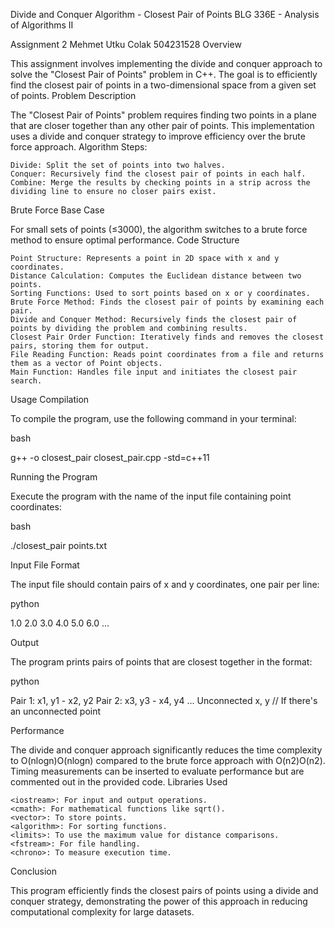 Divide and Conquer Algorithm - Closest Pair of Points
BLG 336E - Analysis of Algorithms II

Assignment 2
Mehmet Utku Colak
504231528
Overview

This assignment involves implementing the divide and conquer approach to solve the "Closest Pair of Points" problem in C++. The goal is to efficiently find the closest pair of points in a two-dimensional space from a given set of points.
Problem Description

The "Closest Pair of Points" problem requires finding two points in a plane that are closer together than any other pair of points. This implementation uses a divide and conquer strategy to improve efficiency over the brute force approach.
Algorithm
Steps:

    Divide: Split the set of points into two halves.
    Conquer: Recursively find the closest pair of points in each half.
    Combine: Merge the results by checking points in a strip across the dividing line to ensure no closer pairs exist.

Brute Force Base Case

For small sets of points (≤3000), the algorithm switches to a brute force method to ensure optimal performance.
Code Structure

    Point Structure: Represents a point in 2D space with x and y coordinates.
    Distance Calculation: Computes the Euclidean distance between two points.
    Sorting Functions: Used to sort points based on x or y coordinates.
    Brute Force Method: Finds the closest pair of points by examining each pair.
    Divide and Conquer Method: Recursively finds the closest pair of points by dividing the problem and combining results.
    Closest Pair Order Function: Iteratively finds and removes the closest pairs, storing them for output.
    File Reading Function: Reads point coordinates from a file and returns them as a vector of Point objects.
    Main Function: Handles file input and initiates the closest pair search.

Usage
Compilation

To compile the program, use the following command in your terminal:

bash

g++ -o closest_pair closest_pair.cpp -std=c++11

Running the Program

Execute the program with the name of the input file containing point coordinates:

bash

./closest_pair points.txt

Input File Format

The input file should contain pairs of x and y coordinates, one pair per line:

python

1.0 2.0
3.0 4.0
5.0 6.0
...

Output

The program prints pairs of points that are closest together in the format:

python

Pair 1: x1, y1 - x2, y2
Pair 2: x3, y3 - x4, y4
...
Unconnected x, y  // If there's an unconnected point

Performance

The divide and conquer approach significantly reduces the time complexity to O(nlog⁡n)O(nlogn) compared to the brute force approach with O(n2)O(n2). Timing measurements can be inserted to evaluate performance but are commented out in the provided code.
Libraries Used

    <iostream>: For input and output operations.
    <cmath>: For mathematical functions like sqrt().
    <vector>: To store points.
    <algorithm>: For sorting functions.
    <limits>: To use the maximum value for distance comparisons.
    <fstream>: For file handling.
    <chrono>: To measure execution time.

Conclusion

This program efficiently finds the closest pairs of points using a divide and conquer strategy, demonstrating the power of this approach in reducing computational complexity for large datasets.